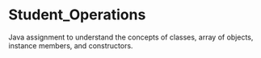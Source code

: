 # Student_Operations
Java assignment to understand the concepts of classes, array of objects, instance members, and constructors.
